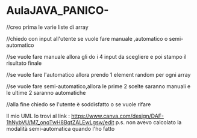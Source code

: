 # AulaJAVA_PANICO-

//creo prima le varie liste di array

   //chiedo con input all'utente se vuole fare manuale ,automatico o semi-automatico

   //se vuole fare manuale allora gli do i 4 input da scegliere e poi stampo il risultato finale

   //se vuole fare l'automatico allora prendo 1 element random per ogni array

   //se vuole fare semi-automatico,allora le prime 2 scelte saranno manuali e le ultime 2 saranno automatiche

   //alla fine chiedo se l'utente è soddisfatto o se vuole rifare


Il mio UML lo trovi al link : https://www.canva.com/design/DAF-1hNybVU/M7_onqTwH8BqtZALEwLgsw/edit
p.s. non avevo calcolato la modalità semi-automatica quando l'ho fatto
